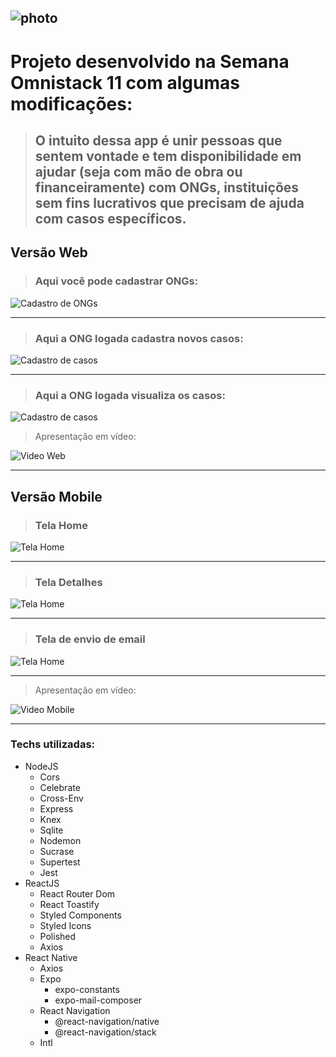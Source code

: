 ## ![photo](./frontend/src/assets/photo.png)

# Projeto desenvolvido na Semana Omnistack 11 com algumas modificações:

> ## O intuito dessa app é unir pessoas que sentem vontade e tem disponibilidade em ajudar (seja com mão de obra ou financeiramente) com ONGs, instituições sem fins lucrativos que precisam de ajuda com casos específicos.

## Versão Web

> ### Aqui você pode cadastrar ONGs:

![Cadastro de ONGs](./frontend/src/assets/cadastro.png)

---

> ### Aqui a ONG logada cadastra novos casos:

![Cadastro de casos](./frontend/src/assets/cadastroCasos.png)

---

> ### Aqui a ONG logada visualiza os casos:

![Cadastro de casos](./frontend/src/assets/casos.png)

> Apresentação em vídeo:

![Video Web](./frontend/src/assets/web.gif)

---

## Versão Mobile

> ### Tela Home

![Tela Home](./mobile/src/assets/mobile-home.png)

---

> ### Tela Detalhes

![Tela Home](./mobile/src/assets/mobile-detail.png)

---

> ### Tela de envio de email

![Tela Home](./mobile/src/assets/mobile-mail.png)

---

> Apresentação em vídeo:

![Video Mobile](./mobile/src/assets/video-mobile.gif)

---

### Techs utilizadas:

- NodeJS
  - Cors
  - Celebrate
  - Cross-Env
  - Express
  - Knex
  - Sqlite
  - Nodemon
  - Sucrase
  - Supertest
  - Jest
- ReactJS
  - React Router Dom
  - React Toastify
  - Styled Components
  - Styled Icons
  - Polished
  - Axios
- React Native
  - Axios
  - Expo
    - expo-constants
    - expo-mail-composer
  - React Navigation
    - @react-navigation/native
    - @react-navigation/stack
  - Intl
